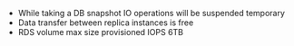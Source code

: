 - While taking a DB snapshot IO operations will be suspended temporary
- Data transfer between replica instances is free
- RDS volume max size provisioned IOPS 6TB
